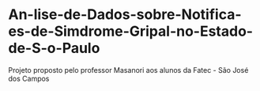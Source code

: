 # An-lise-de-Dados-sobre-Notifica-es-de-Simdrome-Gripal-no-Estado-de-S-o-Paulo
Projeto proposto pelo professor Masanori aos alunos da Fatec - São José dos Campos
